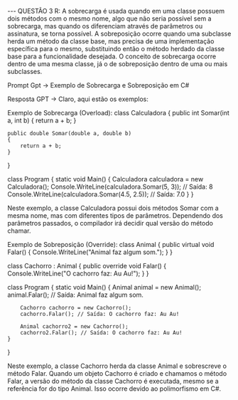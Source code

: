 --- QUESTÃO 3
R: A sobrecarga é usada quando em uma classe possuem dois métodos com o mesmo nome, algo que não seria possível sem a sobrecarga, mas quando os diferenciam através de parâmetros ou assinatura, se torna possível. 
A sobreposição ocorre quando uma subclasse herda um método da classe base, mas precisa de uma implementação específica para o mesmo, substituindo então o método herdado da classe base para a funcionalidade desejada. 
O conceito de sobrecarga ocorre dentro de uma mesma classe, já o de sobreposição dentro de uma ou mais subclasses.

Prompt Gpt ->
Exemplo de Sobrecarga e Sobreposição em C#

Resposta GPT ->
Claro, aqui estão os exemplos:

Exemplo de Sobrecarga (Overload):
class Calculadora
{
    public int Somar(int a, int b)
    {
        return a + b;
    }

    public double Somar(double a, double b)
    {
        return a + b;
    }
}

class Program
{
    static void Main()
    {
        Calculadora calculadora = new Calculadora();
        Console.WriteLine(calculadora.Somar(5, 3)); // Saída: 8
        Console.WriteLine(calculadora.Somar(4.5, 2.5)); // Saída: 7.0
    }
}

Neste exemplo, a classe Calculadora possui dois métodos Somar com a mesma nome, mas com diferentes tipos de parâmetros. Dependendo dos parâmetros passados, o compilador irá decidir qual versão do método chamar.


Exemplo de Sobreposição (Override):
class Animal
{
    public virtual void Falar()
    {
        Console.WriteLine("Animal faz algum som.");
    }
}

class Cachorro : Animal
{
    public override void Falar()
    {
        Console.WriteLine("O cachorro faz: Au Au!");
    }
}

class Program
{
    static void Main()
    {
        Animal animal = new Animal();
        animal.Falar(); // Saída: Animal faz algum som.

        Cachorro cachorro = new Cachorro();
        cachorro.Falar(); // Saída: O cachorro faz: Au Au!

        Animal cachorro2 = new Cachorro();
        cachorro2.Falar(); // Saída: O cachorro faz: Au Au!
    }
}

Neste exemplo, a classe Cachorro herda da classe Animal e sobrescreve o método Falar. Quando um objeto Cachorro é criado e chamamos o método Falar, a versão do método da classe Cachorro é executada, mesmo se a referência for do tipo Animal. Isso ocorre devido ao polimorfismo em C#.
